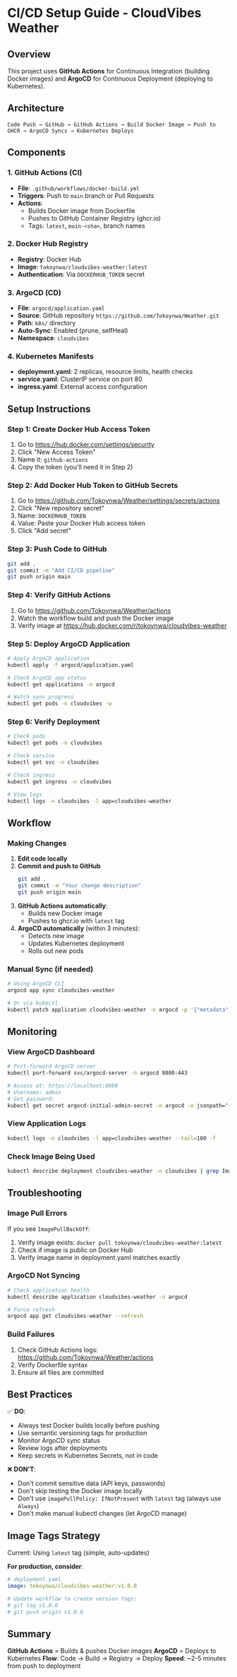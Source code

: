 # CI/CD Setup Guide - CloudVibes Weather

## Overview
This project uses **GitHub Actions** for Continuous Integration (building Docker images) and **ArgoCD** for Continuous Deployment (deploying to Kubernetes).

## Architecture

```
Code Push → GitHub → GitHub Actions → Build Docker Image → Push to GHCR → ArgoCD Syncs → Kubernetes Deploys
```

## Components

### 1. GitHub Actions (CI)
- **File**: `.github/workflows/docker-build.yml`
- **Triggers**: Push to `main` branch or Pull Requests
- **Actions**:
  - Builds Docker image from Dockerfile
  - Pushes to GitHub Container Registry (ghcr.io)
  - Tags: `latest`, `main-<sha>`, branch names

### 2. Docker Hub Registry
- **Registry**: Docker Hub
- **Image**: `tokoynwa/cloudvibes-weather:latest`
- **Authentication**: Via `DOCKERHUB_TOKEN` secret

### 3. ArgoCD (CD)
- **File**: `argocd/application.yaml`
- **Source**: GitHub repository `https://github.com/Tokoynwa/Weather.git`
- **Path**: `k8s/` directory
- **Auto-Sync**: Enabled (prune, selfHeal)
- **Namespace**: `cloudvibes`

### 4. Kubernetes Manifests
- **deployment.yaml**: 2 replicas, resource limits, health checks
- **service.yaml**: ClusterIP service on port 80
- **ingress.yaml**: External access configuration

## Setup Instructions

### Step 1: Create Docker Hub Access Token
1. Go to https://hub.docker.com/settings/security
2. Click "New Access Token"
3. Name it: `github-actions`
4. Copy the token (you'll need it in Step 2)

### Step 2: Add Docker Hub Token to GitHub Secrets
1. Go to https://github.com/Tokoynwa/Weather/settings/secrets/actions
2. Click "New repository secret"
3. Name: `DOCKERHUB_TOKEN`
4. Value: Paste your Docker Hub access token
5. Click "Add secret"

### Step 3: Push Code to GitHub
```bash
git add .
git commit -m "Add CI/CD pipeline"
git push origin main
```

### Step 4: Verify GitHub Actions
1. Go to https://github.com/Tokoynwa/Weather/actions
2. Watch the workflow build and push the Docker image
3. Verify image at https://hub.docker.com/r/tokoynwa/cloudvibes-weather

### Step 5: Deploy ArgoCD Application
```bash
# Apply ArgoCD application
kubectl apply -f argocd/application.yaml

# Check ArgoCD app status
kubectl get applications -n argocd

# Watch sync progress
kubectl get pods -n cloudvibes -w
```

### Step 6: Verify Deployment
```bash
# Check pods
kubectl get pods -n cloudvibes

# Check service
kubectl get svc -n cloudvibes

# Check ingress
kubectl get ingress -n cloudvibes

# View logs
kubectl logs -n cloudvibes -l app=cloudvibes-weather
```

## Workflow

### Making Changes
1. **Edit code locally**
2. **Commit and push to GitHub**
   ```bash
   git add .
   git commit -m "Your change description"
   git push origin main
   ```
3. **GitHub Actions automatically**:
   - Builds new Docker image
   - Pushes to ghcr.io with `latest` tag
4. **ArgoCD automatically** (within 3 minutes):
   - Detects new image
   - Updates Kubernetes deployment
   - Rolls out new pods

### Manual Sync (if needed)
```bash
# Using ArgoCD CLI
argocd app sync cloudvibes-weather

# Or via kubectl
kubectl patch application cloudvibes-weather -n argocd -p '{"metadata":{"annotations":{"argocd.argoproj.io/refresh":"hard"}}}' --type merge
```

## Monitoring

### View ArgoCD Dashboard
```bash
# Port-forward ArgoCD server
kubectl port-forward svc/argocd-server -n argocd 8080:443

# Access at: https://localhost:8080
# Username: admin
# Get password:
kubectl get secret argocd-initial-admin-secret -n argocd -o jsonpath="{.data.password}" | base64 -d
```

### View Application Logs
```bash
kubectl logs -n cloudvibes -l app=cloudvibes-weather --tail=100 -f
```

### Check Image Being Used
```bash
kubectl describe deployment cloudvibes-weather -n cloudvibes | grep Image
```

## Troubleshooting

### Image Pull Errors
If you see `ImagePullBackOff`:
1. Verify image exists: `docker pull tokoynwa/cloudvibes-weather:latest`
2. Check if image is public on Docker Hub
3. Verify image name in deployment.yaml matches exactly

### ArgoCD Not Syncing
```bash
# Check application health
kubectl describe application cloudvibes-weather -n argocd

# Force refresh
argocd app get cloudvibes-weather --refresh
```

### Build Failures
1. Check GitHub Actions logs: https://github.com/Tokoynwa/Weather/actions
2. Verify Dockerfile syntax
3. Ensure all files are committed

## Best Practices

✅ **DO**:
- Always test Docker builds locally before pushing
- Use semantic versioning tags for production
- Monitor ArgoCD sync status
- Review logs after deployments
- Keep secrets in Kubernetes Secrets, not in code

❌ **DON'T**:
- Don't commit sensitive data (API keys, passwords)
- Don't skip testing the Docker image locally
- Don't use `imagePullPolicy: IfNotPresent` with `latest` tag (always use `Always`)
- Don't make manual kubectl changes (let ArgoCD manage)

## Image Tags Strategy

Current: Using `latest` tag (simple, auto-updates)

**For production, consider**:
```yaml
# deployment.yaml
image: tokoynwa/cloudvibes-weather:v1.0.0

# Update workflow to create version tags:
# git tag v1.0.0
# git push origin v1.0.0
```

## Summary

**GitHub Actions** = Builds & pushes Docker images
**ArgoCD** = Deploys to Kubernetes
**Flow**: Code → Build → Registry → Deploy
**Speed**: ~2-5 minutes from push to deployment
